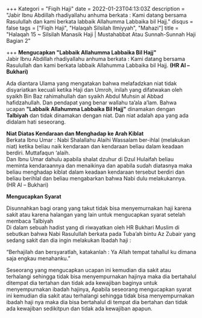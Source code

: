 +++
Kategori = "Fiqih Haji"
date = 2022-01-23T04:13:03Z
description = "Jabir Ibnu Abdillah rhadiyallahu anhuma berkata : Kami datang bersama Rasulullah dan kami berkata labbaik Allahumma Labbaika bil Hajj."
disqus = false
tags = ["Fiqih Haji", "Halaqah Silsilah Ilmiyyah", "Mahazi"]
title = "Halaqah 15 ~ Silsilah Manasik Haji | Mustahabbat Atau Sunnah-Sunnah Haji Bagian 2"

+++
**Mengucapkan "Labbaik Allahumma Labbaika Bil Hajj"**  
Jabir Ibnu Abdillah rhadiyallahu anhuma berkata : Kami datang bersama Rasulullah dan kami berkata labbaik Allahumma Labbaika bil Hajj. **(HR Al – Bukhari)**

Ada diantara Ulama yang mengatakan bahwa melafadzkan niat tidak disyariatkan kecuali ketika Haji dan Umroh, inilah yang difatwakan oleh syaikh Bin Baz rahimahullah dan syaikh Abdul Muhsin al Abbad hafidzahullah. Dan pendapat yang benar wallahu ta’ala a’lam. Bahwa ucapan **"Labbaik Allahumma Labbaika Bil Hajj"** dinamakan dengan **Talbiyah** dan tidak dinamakan dengan niat. Dan niat adalah apa yang ada didalam hati seseorang.

**Niat Diatas Kendaraan dan Menghadap ke Arah Kiblat**  
Berkata Ibnu Umar : Nabi Shalallahu Alaihi Wassalam ber-ihlal (melakukan niat) ketika beliau naik kendaraan dan kendaraan beliau dalam keadaan berdiri. Muttafaqun ‘alaih.  
Dan Ibnu Umar dahulu apabila shalat dzuhur di Dzul Hulaifah beliau meminta kendaraannya dan menaikinya dan apabila sudah diatasnya maka beliau menghadap kiblat dalam keadaan kendaraan tersebut berdiri dan beliau berihlal dan beliau mengabarkan bahwa Nabi dulu melakukannya. (HR Al – Bukhari)

**Mengucapkan Syarat**

Disunnahkan bagi orang yang takut tidak bisa menyemurnakan haji karena sakit atau karena halangan yang lain untuk mengucapkan syarat setelah membaca Talbiyah  
Di dalam sebuah hadist yang di riwayatkan oleh HR Bukhari Muslim di sebutkan bahwa Nabi Rasulullah berkata pada Tuba’ah bintu Az Zubair yang sedang sakit dan dia ingin melakukan Ibadah haji :

“Berhajilah dan bersyaratlah, katakanlah : Ya Allah tempat tahallul ku dimana saja engkau menahanku.”

Seseorang yang mengucapkan ucapan ini kemudian dia sakit atau terhalangi sehingga tidak bisa menyempurnakan hajinya maka dia bertahalul ditempat dia tertahan dan tidak ada kewajiban baginya untuk menyempurnakan ibadah hajinya, Apabila seseorang mengucapkan syarat ini kemudian dia sakit atau terhalangi sehingga tidak bisa menyempurnakan ibadah haji nya maka dia bisa bertahalul di tempat dia bertahan dan tidak ada kewajiban sedikitpun dan tidak ada kewajiban apapun.